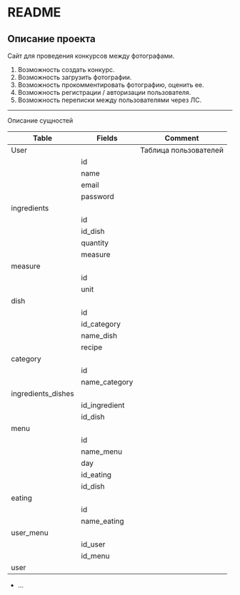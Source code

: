 # README

## Описание проекта
Сайт для проведения конкурсов между фотографами.

1. Возможность создать конкурс.
2. Возможность загрузить фотографии.
3. Возможность прокомментировать фотографию, оценить ее.
4. Возможность регистрации / авторизации пользователя.
5. Возможность переписки между пользователями через ЛС.

***
Описание сущностей

| Table              | Fields        | Comment |
|--------------------|---------------|---------|
| User               |               |Таблица пользователей
|                    | id            |
|                    | name          |         |
|                    | email  |         |
| |password|
| ingredients        |               |         |
|                    | id            |         |
|                    | id_dish       |         |
|                    | quantity      |         |
|                    | measure       |         |
| measure            |               |         |
|                    | id            |         |
|                    | unit          |         |
| dish               |               |         |
|                    | id            |         |
|                    | id_category   |         |
|                    | name_dish     |         |
|                    | recipe        |         |
| category           |               |         |
|                    | id            |         |
|                    | name_category |         |
| ingredients_dishes |               |         |
|                    | id_ingredient |         |
|                    | id_dish       |         |
| menu               |               |         |
|                    | id            |         |
|                    | name_menu     |         |
|                    | day           |         |
|                    | id_eating     |         |
|                    | id_dish       |         |
| eating             |               |         |
|                    | id            |         |
|                    | name_eating   |         |
| user_menu          |               |         |
|                    | id_user       |         |
|                    | id_menu       |         |
| user               |               |         |

* ...
